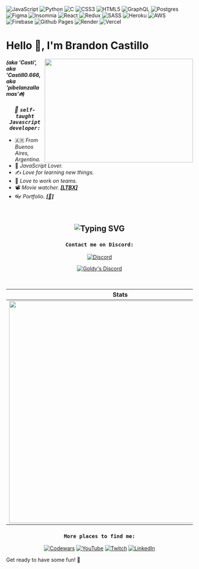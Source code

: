![JavaScript](https://img.shields.io/badge/javascript-%23323330.svg?style=for-the-badge&logo=javascript&logoColor=%23F7DF1E) ![Python](https://img.shields.io/badge/python-3670A0?style=for-the-badge&logo=python&logoColor=ffdd54&colorB=blue) ![C](https://img.shields.io/badge/c-%2300599C.svg?style=for-the-badge&logo=c&logoColor=white) ![CSS3](https://img.shields.io/badge/css3-%231572B6.svg?style=for-the-badge&logo=css3&logoColor=white) ![HTML5](https://img.shields.io/badge/html5-%23E34F26.svg?style=for-the-badge&logo=html5&logoColor=white) ![GraphQL](https://img.shields.io/badge/-GraphQL-E10098?style=for-the-badge&logo=graphql&logoColor=white)  ![Postgres](https://img.shields.io/badge/postgres-%23316192.svg?style=for-the-badge&logo=postgresql&logoColor=white) ![Figma](https://img.shields.io/badge/figma-%23F24E1E.svg?style=for-the-badge&logo=figma&logoColor=white) ![Insomnia](https://img.shields.io/badge/Insomnia-black?style=for-the-badge&logo=insomnia&logoColor=5849BE) ![React](https://img.shields.io/badge/react-%2320232a.svg?style=for-the-badge&logo=react&logoColor=%2361DAFB) ![Redux](https://img.shields.io/badge/redux-%23593d88.svg?style=for-the-badge&logo=redux&logoColor=white)
![SASS](https://img.shields.io/badge/SASS-hotpink.svg?style=for-the-badge&logo=SASS&logoColor=white) ![Heroku](https://img.shields.io/badge/heroku-%23430098.svg?style=for-the-badge&logo=heroku&logoColor=white) ![AWS](https://img.shields.io/badge/AWS-%23FF9900.svg?style=for-the-badge&logo=amazon-aws&logoColor=white) ![Firebase](https://img.shields.io/badge/firebase-%23039BE5.svg?style=for-the-badge&logo=firebase) ![Github Pages](https://img.shields.io/badge/github%20pages-121013?style=for-the-badge&logo=github&logoColor=white) ![Render](https://img.shields.io/badge/Render-%46E3B7.svg?style=for-the-badge&logo=render&logoColor=white) ![Vercel](https://img.shields.io/badge/vercel-%23000000.svg?style=for-the-badge&logo=vercel&logoColor=white)

# Hello 👋, I'm Brandon Castillo 

<img align="right" src="https://media.tenor.com/2GTfGOQMA-wAAAAC/computer-nerd.gif" width="400" height="280">

<div align="left">
 
 #### *(aka 'Casti', aka 'Castill0.666, aka 'pibelanzallamas'🔥)*
 
</div>

<div align="center">
 
  ### ***💫 ``self-taught Javascript developer:``***
 
</div>

<div align="left">
 
 - 🇦🇷 *From Buenos Aires, Argentina.*
 - 💛 *JavaScript Lover.*
 - ✍️ *Love for learning new things.*
 - 🏓 *Love to work on teams.*
 - 📽 *Movie watcher. [**[LTBX]**](https://letterboxd.com/blackshoees/)*
 - 👓 *Portfolio. [**[💼]**](https://brandon-portfolio-phi.vercel.app/contact)*

</div>
<br>

## <div align="middle"> ![Typing SVG](https://readme-typing-svg.demolab.com?font=Fira+Code&size=25&duration=2300&pause=1000&color=FFEB65DC&center=true&vCenter=true&width=800&height=30&lines=It's+not+a+bug!;Cosmic+rays+have+hit+your+system!) </div>

<div align="middle">
 
  ### ``Contact me on Discord:``
  [![Discord](https://img.shields.io/badge/Discord-%235865F2.svg?style=for-the-badge&logo=discord&logoColor=white)](http://discord.com/users/995051014883381318)


  [![Goldy's Discord](https://discord-readme-badge.vercel.app/api?id=995051014883381318)](http://discord.com/users/995051014883381318)
 
</div>

<br>

<div align="center">
 
   **Stats**                 | **Top Languages**
  :-------------------------:|:-------------------------:
 <img src="https://github-readme-stats.vercel.app/api?username=pibelanzallamas&show_icons=true&theme=transparent" width="600px"/>  |  <img align="right" src="https://github-readme-stats.vercel.app/api/top-langs/?username=anuraghazra&layout=donut-vertical&theme=transparent" width="330px"/>   
 </div>

<div align="center">
 
  ### ``More places to find me:``

 [![Codewars](https://img.shields.io/badge/Codewars-B1361E?style=for-the-badge&logo=codewars&logoColor=grey)](https://www.codewars.com/users/pibelanzallamas)
  [![YouTube](https://img.shields.io/badge/YouTube-%23FF0000.svg?style=for-the-badge&logo=YouTube&logoColor=white)](https://youtube.com/@Brandooon95)
  [![Twitch](https://img.shields.io/badge/Twitch-%239146FF.svg?style=for-the-badge&logo=Twitch&logoColor=white)](https://www.twitch.tv/pibelanzallamas)
  [![LinkedIn](https://img.shields.io/badge/linkedin-%230077B5.svg?style=for-the-badge&logo=linkedin&logoColor=white)](https://www.linkedin.com/in/brandon-castillo-dev)
  
</div>

<div> Get ready to have some fun! 🚀</div>
